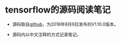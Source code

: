 # tensorflow的源码阅读笔记

- 源码取自[github](https://github.com/tensorflow/tensorflow)，为2018年8月9日发布的V1.10.0版本。

- 源码内以中文注释的方式记录笔记。
